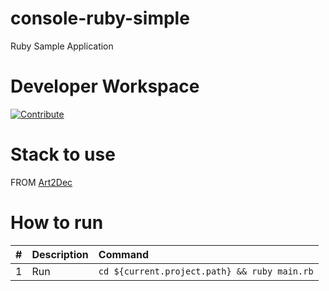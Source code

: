 # console-ruby-simple

Ruby Sample Application

# Developer Workspace
[![Contribute](http://www.appservgrid.com/images/devlogo.svg)](http://www.appservgrid.com/paw3)

# Stack to use

FROM [Art2Dec](https://www.appservgrid.com/paw3)

# How to run

| #       | Description           | Command  |
| :------------- |:-------------| :-----|
| 1      | Run | `cd ${current.project.path} && ruby main.rb` |